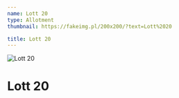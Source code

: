 ```yaml
---
name: Lott 20
type: Allotment
thumbnail: https://fakeimg.pl/200x200/?text=Lott%2020

title: Lott 20
---
```


![Lott 20](https://fakeimg.pl/555x694/?text=Lott%2020#left)

# Lott 20
